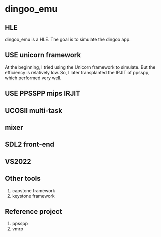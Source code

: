 # dingoo_emu

## HLE
dingoo_emu is a HLE. The goal is to simulate the dingoo app.

## USE unicorn framework
At the beginning, I tried using the Unicorn framework to simulate. But the efficiency is relatively low.
So, I later transplanted the IRJIT of ppsspp, which performed very well.

## USE PPSSPP mips IRJIT

## UCOSII multi-task 

## mixer

## SDL2 front-end

## VS2022

## Other tools
1. capstone framework
2. keystone framework

## Reference project
1. ppsspp
2. vmrp
